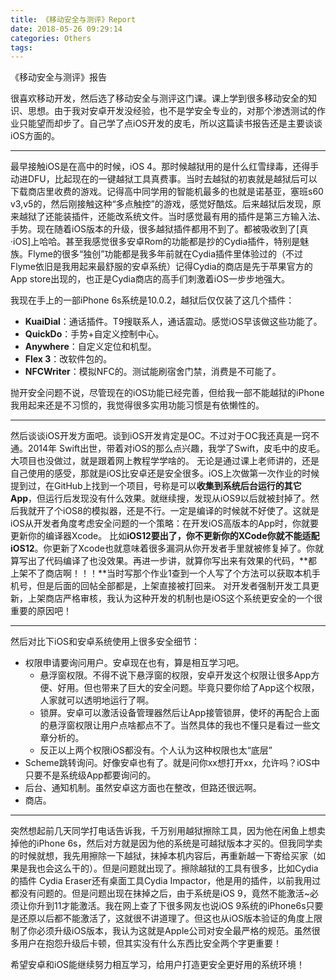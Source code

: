```yaml
---
title: 《移动安全与测评》Report
date: 2018-05-26 09:29:14
categories: Others
tags:
---
```


<!---more--->
《移动安全与测评》报告

很喜欢移动开发，然后选了移动安全与测评这门课。课上学到很多移动安全的知识、思想。由于我对安卓开发没经验，也不是学安全专业的，对那个渗透测试的作业只能望而却步了。自己学了点iOS开发的皮毛，所以这篇读书报告还是主要谈谈iOS方面的。

---

最早接触iOS是在高中的时候，iOS 4。那时候越狱用的是什么红雪绿毒，还得手动进DFU，比起现在的一键越狱工具真费事。当时去越狱的初衷就是越狱后可以下载商店里收费的游戏。记得高中同学用的智能机最多的也就是诺基亚，塞班s60 v3,v5的，然后刚接触这种“多点触控”的游戏，感觉好酷炫。后来越狱后发现，原来越狱了还能装插件，还能改系统文件。当时感觉最有用的插件是第三方输入法、手势。现在随着iOS版本的升级，很多越狱插件都用不到了。都被吸收到了[真·iOS]上哈哈。甚至我感觉很多安卓Rom的功能都是抄的Cydia插件，特别是魅族。Flyme的很多“独创”功能都是我多年前就在Cydia插件里体验过的（不过Flyme依旧是我用起来最舒服的安卓系统）记得Cydia的商店是先于苹果官方的App store出现的，也正是Cydia商店的高手们刺激着iOS一步步地强大。

我现在手上的一部iPhone 6s系统是10.0.2，越狱后仅仅装了这几个插件：

- **KuaiDial**：通话插件。T9搜联系人，通话震动。感觉iOS早该做这些功能了。
- **QuickDo**：手势+自定义控制中心。
- **Anywhere**：自定义定位和机型。
- **Flex 3**：改软件包的。
- **NFCWriter**：模拟NFC的。测试能刷宿舍门禁，消费是不可能了。

抛开安全问题不说，尽管现在的iOS功能已经完善，但给我一部不能越狱的iPhone我用起来还是不习惯的，我觉得很多实用功能习惯是有依懒性的。

---

然后谈谈iOS开发方面吧。谈到iOS开发肯定是OC。不过对于OC我还真是一窍不通。2014年 Swift出世，带着对iOS的那么点兴趣，我学了Swift，皮毛中的皮毛。大项目也没做过，就是跟着网上教程学学啥的。
无论是通过课上老师讲的，还是自己使用的感受，那就是iOS比安卓还是安全很多。iOS上次做第一次作业的时候提到过，在GitHub上找到一个项目，号称是可以**收集到系统后台运行的其它App**，但运行后发现没有什么效果。就继续搜，发现从iOS9以后就被封掉了。然后我就开了个iOS8的模拟器，还是不行。一定是编译的时候就不好使了。这就是iOS从开发者角度考虑安全问题的一个策略：在开发iOS高版本的App时，你就要更新你的编译器Xcode。
比如**iOS12要出了，你不更新你的XCode你就不能适配iOS12**。你更新了Xcode也就意味着很多漏洞从你开发者手里就被修复掉了。你就算写出了代码编译了也没效果。再进一步讲，就算你写出来有效果的代码，**都上架不了商店啊！！！**当时写那个作业1查到一个人写了个方法可以获取本机手机号，但是后面的回帖全部都是，上架直接被打回来。
对开发者强制开发工具更新，上架商店严格审核，我认为这种开发的机制也是iOS这个系统更安全的一个很重要的原因吧！

---

然后对比下iOS和安卓系统使用上很多安全细节：

- 权限申请要询问用户。安卓现在也有，算是相互学习吧。
    - 悬浮窗权限。不得不说下悬浮窗的权限，安卓开发这个权限让很多App方便、好用。但也带来了巨大的安全问题。毕竟只要你给了App这个权限，人家就可以透明地运行了啊。
    - 锁屏。安卓可以激活设备管理器然后让App接管锁屏，使坏的再配合上面的悬浮窗权限让用户点啥都点不了。当然具体的我也不懂只是看过一些文章分析的。
    - 反正以上两个权限iOS都没有。个人认为这种权限也太“底层”
- Scheme跳转询问。好像安卓也有了。就是问你xx想打开xx，允许吗？iOS中只要不是系统级App都要询问的。
- 后台、通知机制。虽然安卓这方面也在整改，但路还很远啊。
- 商店。



---

突然想起前几天同学打电话告诉我，千万别用越狱擦除工具，因为他在闲鱼上想卖掉他的iPhone 6s，然后对方就是因为他的系统是可越狱版本才买的。但我同学卖的时候就想，我先用擦除一下越狱，抹掉本机内容后，再重新越一下寄给买家（如果是我也会这么干的）。但是问题就出现了。擦除越狱的工具有很多，比如Cydia的插件 Cydia Eraser还有桌面工具Cydia Impactor，他是用的插件，以前我用过都没有问题的。但是问题出现在抹掉之后，由于系统是iOS 9，竟然不能激活~必须让你升到11才能激活。我在网上查了下很多网友也说iOS 9系统的iPhone6s只要是还原以后都不能激活了，这就很不讲道理了。但这也从iOS版本验证的角度上限制了你必须升级iOS版本，我认为这就是Apple公司对安全最严格的规范。虽然很多用户在抱怨升级后卡顿，但其实没有什么东西比安全两个字更重要！

希望安卓和iOS能继续努力相互学习，给用户打造更安全更好用的系统环境！



